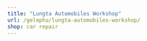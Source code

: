 ```yaml
---
title: "Lungta Automobiles Workshop"
url: /gelephu/lungta-automobiles-workshop/
shop: car repair
---
```

